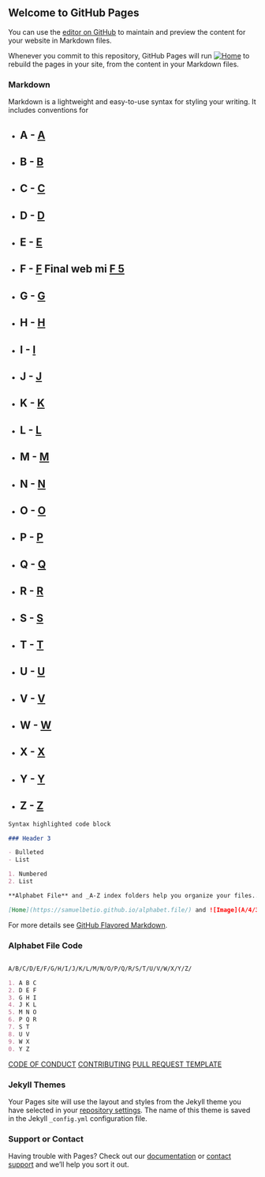 ## Welcome to GitHub Pages


You can use the [editor on GitHub](https://github.com/samuelbetio/alphabetfile/edit/master/README.md) to maintain and preview the content for your website in Markdown files.

Whenever you commit to this repository, GitHub Pages will run [![Home](https://github.com/samuelbetio.png?size=40)](https://samuelbetio.github.io/alphabet.file/) to rebuild the pages in your site, from the content in your Markdown files.

### Markdown

Markdown is a lightweight and easy-to-use syntax for styling your writing. It includes conventions for
- ## **A** - [A](A/)
- ## **B** - [B](A/B/)
- ## **C** - [C](A/B/C/)
- ## **D** - [D](A/B/C/D/)
- ## **E** - [E](A/B/C/D/E/)
- ## **F** - [F](A/B/C/D/E/F/)     Final web mi [F 5](A/B/C/D/E/F/5/)
- ## **G** - [G](A/B/C/D/E/F/G/)
- ## **H** - [H](A/B/C/D/E/F/G/H/)
- ## **I** - [I](A/B/C/D/E/F/G/H/I/)
- ## **J** - [J](A/B/C/D/E/F/G/H/I/J/)
- ## **K** - [K](A/B/C/D/E/F/G/H/I/J/K/)
- ## **L** - [L](A/B/C/D/E/F/G/H/I/J/K/L/)
- ## **M** - [M](A/B/C/D/E/F/G/H/I/J/K/L/M/)
- ## **N** - [N](A/B/C/D/E/F/G/H/I/J/K/L/M/N/)
- ## **O** - [O](A/B/C/D/E/F/G/H/I/J/K/L/M/N/O/)
- ## **P** - [P](A/B/C/D/E/F/G/H/I/J/K/L/M/N/O/P/)
- ## **Q** - [Q](A/B/C/D/E/F/G/H/I/J/K/L/M/N/O/P/Q/)
- ## **R** - [R](A/B/C/D/E/F/G/H/I/J/K/L/M/N/O/P/Q/R/)
- ## **S** - [S](A/B/C/D/E/F/G/H/I/J/K/L/M/N/O/P/Q/R/S/)
- ## **T** - [T](A/B/C/D/E/F/G/H/I/J/K/L/M/N/O/P/Q/R/S/T/)
- ## **U** - [U](A/B/C/D/E/F/G/H/I/J/K/L/M/N/O/P/Q/R/S/T/U/)
- ## **V** - [V](A/B/C/D/E/F/G/H/I/J/K/L/M/N/O/P/Q/R/S/T/U/V/)
- ## **W** - [W](A/B/C/D/E/F/G/H/I/J/K/L/M/N/O/P/Q/R/S/T/U/V/W/)
- ## **X** - [X](A/B/C/D/E/F/G/H/I/J/K/L/M/N/O/P/Q/R/S/T/U/V/W/X/)
- ## **Y** - [Y](A/B/C/D/E/F/G/H/I/J/K/L/M/N/O/P/Q/R/S/T/U/V/W/X/Y/)
- ## **Z** - [Z](A/B/C/D/E/F/G/H/I/J/K/L/M/N/O/P/Q/R/S/T/U/V/W/X/Y/Z/)
```markdown
Syntax highlighted code block

### Header 3

- Bulleted
- List

1. Numbered
2. List

**Alphabet File** and _A-Z index folders help you organize your files.._ and `8e50995` text

[Home](https://samuelbetio.github.io/alphabet.file/) and ![Image](A/4/3/AlphabetHearts.gif)
```

For more details see [GitHub Flavored Markdown](https://guides.github.com/features/mastering-markdown/).







### Alphabet File Code

```markdown

A/B/C/D/E/F/G/H/I/J/K/L/M/N/O/P/Q/R/S/T/U/V/W/X/Y/Z/

1. A B C
2. D E F
3. G H I
4. J K L
5. M N O
6. P Q R
7. S T
8. U V
9. W X
0. Y Z
```

[CODE OF CONDUCT](CODE_OF_CONDUCT.md)
[CONTRIBUTING](CONTRIBUTING.md)
[PULL REQUEST TEMPLATE](PULL_REQUEST_TEMPLATE.md)
### Jekyll Themes

Your Pages site will use the layout and styles from the Jekyll theme you have selected in your [repository settings](https://github.com/samuelbetio/alphabetfile/settings). The name of this theme is saved in the Jekyll `_config.yml` configuration file.

### Support or Contact

Having trouble with Pages? Check out our [documentation](https://help.github.com/categories/github-pages-basics/) or [contact support](https://github.com/contact) and we’ll help you sort it out.




